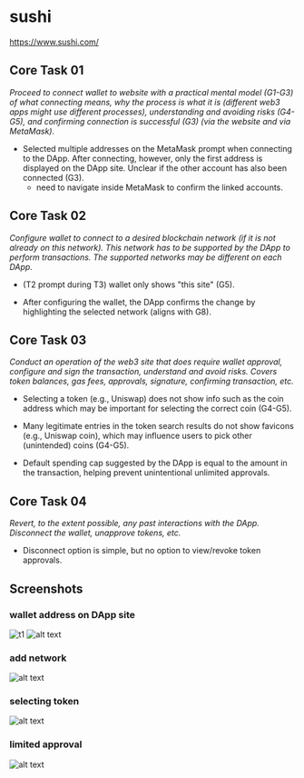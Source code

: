# sushi
https://www.sushi.com/

## Core Task 01

*Proceed to connect wallet to website with a practical mental model (G1-G3) of what connecting means, why the process is what it is (different web3 apps might use different processes), understanding and avoiding risks (G4-G5), and confirming connection is successful (G3) (via the website and via MetaMask).*

- Selected multiple addresses on the MetaMask prompt when connecting to the DApp. After connecting, however, only the first address is displayed on the DApp site. Unclear if the other account has also been connected (G3).
    - need to navigate inside MetaMask to confirm the linked accounts.

## Core Task 02

*Configure wallet to connect to a desired blockchain network (if it is not already on this network). This network has to be supported by the DApp to perform transactions. The supported networks may be different on each DApp.* 

- (T2 prompt during T3) wallet only shows "this site" (G5).

- After configuring the wallet, the DApp confirms the change by highlighting the selected network (aligns with G8).



## Core Task 03

*Conduct an operation of the web3 site that does require wallet approval, configure and sign the transaction, understand and avoid risks. Covers token balances, gas fees, approvals, signature, confirming transaction, etc.*

- Selecting a token (e.g., Uniswap) does not show info such as the coin address which may be important for selecting the correct coin (G4-G5). 

- Many legitimate entries in the token search results do not show favicons (e.g., Uniswap coin), which may influence users to pick other (unintended) coins (G4-G5).

- Default spending cap suggested by the DApp is equal to the amount in the transaction, helping prevent unintentional unlimited approvals.

## Core Task 04

*Revert, to the extent possible, any past interactions with the DApp. Disconnect the wallet, unapprove tokens, etc.* 

- Disconnect option is simple, but no option to view/revoke token approvals.


## Screenshots
### wallet address on DApp site
![t1](image-15.png)
![alt text](image-16.png)

### add network
![alt text](image-163.png)

### selecting token
![alt text](image-17.png)

### limited approval
![alt text](image-18.png)